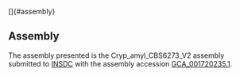 []{#assembly}

Assembly
--------

The assembly presented is the Cryp\_amyl\_CBS6273\_V2 assembly submitted
to [INSDC](http://www.insdc.org) with the assembly accession
[GCA\_001720235.1](http://www.ebi.ac.uk/ena/data/view/GCA_001720235.1).
